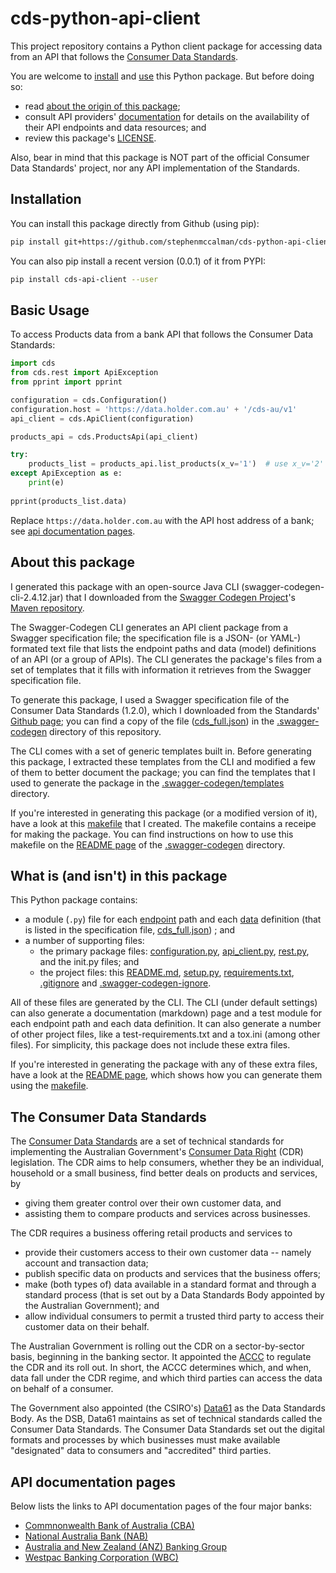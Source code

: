 
# cds-python-api-client

This project repository contains a Python client package for accessing data from an API that follows the [Consumer Data Standards](#The-Consumer-Data-Standards).

You are welcome to [install](#installation) and [use](#basic-usage) this Python package. But before doing so:

* read [about the origin of this package](#about-this-package);
* consult API providers' [documentation](#api-documentation-pages) for details on the availability of their API endpoints and data resources; and
* review this package's [LICENSE](LICENSE).

Also, bear in mind that this package is NOT part of the official Consumer Data Standards' project, nor any API implementation of the Standards.


## Installation



You can install this package directly from Github (using pip):

```sh
pip install git+https://github.com/stephenmccalman/cds-python-api-client.git --user
```

You can also pip install a recent version (0.0.1) of it from PYPI:


```sh
pip install cds-api-client --user
```

## Basic Usage

To access Products data from a bank API that follows the Consumer Data Standards:

```python
import cds
from cds.rest import ApiException
from pprint import pprint

configuration = cds.Configuration()
configuration.host = 'https://data.holder.com.au' + '/cds-au/v1'  
api_client = cds.ApiClient(configuration)

products_api = cds.ProductsApi(api_client)

try:
    products_list = products_api.list_products(x_v='1')  # use x_v='2' from August 2020
except ApiException as e:
    print(e)
    
pprint(products_list.data)
```



Replace `https://data.holder.com.au` with the API host address of a bank; see [api documentation pages](#api-documentation-pages).

## About this package

I generated this package with an open-source Java CLI (swagger-codegen-cli-2.4.12.jar) that I downloaded from the [Swagger Codegen Project](https://github.com/swagger-api/swagger-codegen/#generators)'s [Maven repository](https://repo1.maven.org/maven2/io/swagger/swagger-codegen-cli/2.4.12/). 

The Swagger-Codegen CLI generates an API client package from a Swagger specification file; the specification file is a JSON- (or YAML-) formated text file that lists the endpoint paths and data (model) definitions of an API (or a group of APIs).  The CLI generates the package's files from a set of templates that it fills with information it retrieves from the Swagger specification file.

To generate this package, I used a Swagger specification file of the Consumer Data Standards (1.2.0), which I downloaded from the Standards' [Github page](https://consumerdatastandardsaustralia.github.io/standards); you can find a copy of the file ([cds_full.json](.swagger-codegen/cds_full.json)) in the [.swagger-codegen](.swagger-codegen) directory of this repository.

The CLI comes with a set of generic templates built in. Before generating this package, I extracted these templates from the CLI and modified a few of them to better document the package; you can find the templates that I used to generate the package in the [.swagger-codegen/templates](.swagger-codegen/templates/) directory.  

If you're interested in generating this package (or a modified version of it), have a look at this [makefile](.swagger-codegen/makefile) that I created. The makefile contains a receipe for making the package.  You can find instructions on how to use this makefile on the [README page](.swagger-codegen/README.md) of the [.swagger-codegen](.swagger-codegen) directory. 


## What is  (and isn't) in this package

This Python package contains:
- a module (`.py`) file for each [endpoint](cds/api) path and each [data](cds/models) definition (that is listed in the specification file, [cds_full.json](.swagger-codegen/cds_full.json)) ; and
- a number of supporting files:
    - the primary package files: [configuration.py](cds/configuration.py), [api_client.py](cds/api_client.py), [rest.py](cds/rest.py), and the init.py files; and
    - the project files: this [README.md](README.md), [setup.py](setup.py), [requirements.txt](requirements.txt), [.gitignore](.gitignore) and [.swagger-codegen-ignore](.swagger-codegen-ignore).

All of these files are generated by the CLI.  The CLI (under default settings) can also generate a documentation (markdown) page and a test module for each endpoint path and each data definition. It can also generate a number of other project files, like a test-requirements.txt and a tox.ini (among other files). For simplicity, this package does not include these extra files. 


 If you're interested in generating the package with any of these extra files, have a look at the [README page](.swagger-codegen/README.md), which shows how you can generate them using the [makefile](.swagger-codegen/makefile).

##  The Consumer Data Standards

The [Consumer Data Standards](https://consumerdatastandards.org.au/) are a set of technical standards for implementing the Australian Government's  [Consumer Data Right](https://www.aph.gov.au/Parliamentary_Business/Bills_Legislation/Bills_Search_Results/Result?bId=r6370) (CDR) legislation. The CDR aims to help consumers, whether they be an individual, household or a small business, find better deals on products and services, by

* giving them greater control over their own customer data, and 
* assisting them to compare products and services across businesses.

The CDR requires a business offering retail products and services to
* provide their customers access to their own customer data -- namely account and transaction data;
* publish specific data on products and services that the business offers;
* make (both types of) data available in a standard format and through a standard process (that is set out by a Data Standards Body appointed by the Australian Government); and
* allow individual consumers to permit a trusted third party to access their customer data on their behalf.

The Australian Government is rolling out the CDR on a sector-by-sector basis, beginning in the banking sector. It appointed the [ACCC](https://www.accc.gov.au/focus-areas/consumer-data-right-cdr-0) to regulate the CDR and its roll out. In short, the ACCC determines which, and when, data fall under the CDR regime, and which third parties can access the data on behalf of a consumer.

The Government also appointed (the CSIRO's) [Data61](https://consumerdatastandards.org.au/) as the Data Standards Body. As the DSB, Data61 maintains as set of technical standards called the Consumer Data Standards. The Consumer Data Standards set out the digital formats and processes  by which businesses must make available "designated" data to consumers and "accredited" third parties.

## API documentation pages

Below lists the links to API documentation pages of the four major banks:

* [Commnonwealth Bank of Australia (CBA)](https://www.commbank.com.au/Developer/)
* [National Australia Bank (NAB)](https://developer.nab.com.au/products)
* [Australia and New Zealand (ANZ) Banking Group](https://www.anz.com.au/support/anz-apis/)
* [Westpac Banking Corporation (WBC)](https://www.westpac.com.au/about-westpac/innovation/open-banking/)
